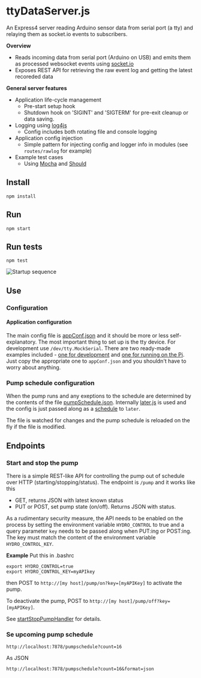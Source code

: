 # ttyDataServer.js
An Express4 server reading Arduino sensor data from serial port (a tty) and relaying them as socket.io events to subscribers.

**Overview**

- Reads incoming data from serial port (Arduino on USB) and emits them as processed websocket events using [socket.io](http://socket.io/)
- Exposes REST API for retrieving the raw event log and getting the latest recoreded data

**General server features**

- Application life-cycle management
    * Pre-start setup hook
    * Shutdown hook on 'SIGINT' and 'SIGTERM' for pre-exit cleanup or data saving.
- Logging using [log4js](https://github.com/nomiddlename/log4js-node)
    * Config includes both rotating file and console logging
- Application config injection
    * Simple pattern for injecting config and logger info in modules (see `routes/rawlog` for example)
- Example test cases 
    * Using [Mocha](http://visionmedia.github.io/mocha/) and [Should](https://github.com/visionmedia/should.js/)

## Install
	npm install
## Run
	npm start
## Run tests
	npm test
	
![Startup sequence](https://raw.github.com/aweijnitz/hydrobalcony/master/RaspberryPi/ttyDataServer.js/doc/ttyDataServer_startup.png)
	

## Use

### Configuration

#### Application configuration
The main config file is [appConf.json](conf/appConf.json) and it should be more or
less self-explanatory. The most important thing to set up is the tty
device. For development use ```/dev/tty.MockSerial```. There are two
ready-made examples included -
[one for development](conf/appConf.json.dev) and [one for running
on the Pi](conf/appConf.json.pi). Just copy the appropriate one to ```appConf.json``` and you
shouldn't have to worry about anything.

### Pump schedule configuration
When the pump runs and any exeptions to the schedule are determined by the
contents of the file [pumpSchedule.json](conf/pumpSchedule.json).
Internally [later.js](http://bunkat.github.io/later/) is used and the
config is just passed along as a
[schedule](http://bunkat.github.io/later/schedules.html) to ```later```.

The file is watched for changes and the pump schedule is reloaded on the
fly if the file is modified.

## Endpoints

### Start and stop the pump
There is a simple REST-like API for controlling the pump out of
schedule over HTTP (starting/stopping/status). The endpoint is
```/pump``` and it works like this

- GET, returns JSON with latest known status
- PUT or POST, set pump state (on/off). Returns JSON with status.

As a rudimentary security measure, the API needs to be enabled on the
process by setting the environment variable ```HYDRO_CONTROL``` to
true and a query parameter ```key``` needs to be passed along when
PUT:ing or POST:ing. The key must match the content of the environment
variable ```HYDRO_CONTROL_KEY```.

**Example**
Put this in .bashrc

    export HYDRO_CONTROL=true
    export HYDRO_CONTROL_KEY=myAPIkey

then POST to ```http://[my host]/pump/on?key=[myAPIKey]``` to activate
the pump.

To deactivate the pump, POST to ```http://[my host]/pump/off?key=[myAPIKey]```.

See [startStopPumpHandler](routes/startStopPumpHandler.js) for details.

### Se upcoming pump schedule

    http://localhost:7878/pumpschedule?count=16

As JSON

    http://localhost:7878/pumpschedule?count=16&format=json


